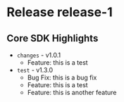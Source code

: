 # Release release-1
## Core SDK Highlights
* `changes` - v1.0.1
  * Feature: this is a test
* `test` - v1.3.0
  * Bug Fix: this is a bug fix
  * Feature: this is a test
  * Feature: this is another feature
